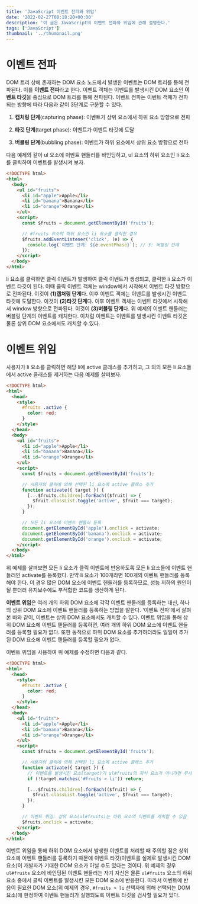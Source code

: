 ```yaml
---
title: 'JavaScript 이벤트 전파와 위임'
date: '2022-02-27T08:18:20+00:00'
description: '이 글은 JavaScript의 이벤트 전파와 위임에 관해 설명한다.'
tags: ['JavaScript']
thumbnail: '../thumbnail.png'
---
```


# 이벤트 전파

DOM 트리 상에 존재하는 DOM 요소 노드에서 발생한 이벤트는 DOM 트리를 통해 전파된다. 이를 **이벤트 전파**라고 한다. 이벤트 객체는 이벤트를 발생시킨 DOM 요소인 **이벤트 타깃**을 중심으로 DOM 트리를 통해 전파된다. 이벤트 전파는 이벤트 객체가 전파되는 방향에 따라 다음과 같이 3단계로 구분할 수 있다.

1. **캡처링 단계**(capturing phase): 이벤트가 상위 요소에서 하위 요소 방향으로 전파

2. **타깃 단계**(target phase): 이벤트가 이벤트 타깃에 도달

3. **버블링 단계**(bubbling phase): 이벤트가 하위 요소에서 상위 요소 방향으로 전파

다음 예제와 같이 ul 요소에 이벤트 핸들러를 바인딩하고, ul 요소의 하위 요소인 li 요소를 클릭하여 이벤트를 발생시켜 보자.

```html
<!DOCTYPE html>
<html>
  <body>
    <ul id="fruits">
      <li id="apple">Apple</li>
      <li id="banana">Banana</li>
      <li id="orange">Orange</li>
    </ul>
    <script>
      const $fruits = document.getElementById('fruits');

      // #fruits 요소의 하위 요소인 li 요소를 클릭한 경우
      $fruits.addEventListener('click', (e) => {
        console.log(`이벤트 단계: ${e.eventPhase}`); // 3: 버블링 단계
      });
    </script>
  </body>
</html>
```

li 요소를 클릭하면 클릭 이벤트가 발생하여 클릭 이벤트가 생성되고, 클릭한 li 요소가 이벤트 타깃이 된다. 이때 클릭 이벤트 객체는 window에서 시작해서 이벤트 타깃 방향으로 전파된다. 이것이 **(1)캡처링 단계**다. 이후 이벤트 객체는 이벤트를 발생시킨 이벤트 타깃에 도달한다. 이것이 **(2)타깃 단계**다. 이후 이벤트 객체는 이벤트 타깃에서 시작해서 window 방향으로 전파된다. 이것이 **(3)버블링 단계**다. 위 예제의 이벤트 핸들러는 버블링 단계의 이벤트를 캐치한다. 이처럼 이벤트는 이벤트를 발생시킨 이벤트 타깃은 물론 상위 DOM 요소에서도 캐치할 수 있다.

# 이벤트 위임

사용자가 li 요소를 클릭하면 해당 li에 active 클래스를 추가하고, 그 외의 모든 li 요소들에서 active 클래스를 제거하는 다음 예제를 살펴보자.

```html
<!DOCTYPE html>
<html>
  <head>
    <style>
      #fruits .active {
        color: red;
      }
    </style>
  </head>
  <body>
    <ul id="fruits">
      <li id="apple">Apple</li>
      <li id="banana">Banana</li>
      <li id="orange">Orange</li>
    </ul>
    <script>
      const $fruits = document.getElementById('fruits');

      // 사용자의 클릭에 의해 선택된 li 요소에 active 클래스 추가
      function activate({ target }) {
        [...$fruits.children].forEach(($fruit) => {
          $fruit.classList.toggle('active', $fruit === target);
        });
      }

      // 모든 li 요소에 이벤트 핸들러 등록
      document.getElementById('apple').onclick = activate;
      document.getElementById('banana').onclick = activate;
      document.getElementById('orange').onclick = activate;
    </script>
  </body>
</html>
```

위 예제를 살펴보면 모든 li 요소가 클릭 이벤트에 반응하도록 모든 li 요소들에 이벤트 핸들러인 activate를 등록했다. 만약 li 요소가 100개라면 100개의 이벤트 핸들러를 등록해야 한다. 이 경우 많은 DOM 요소에 이벤트 핸들러를 등록하므로, 성능 저하의 원인이 될 뿐더러 유지보수에도 부적합한 코드를 생산하게 된다.

**이벤트 위임**은 여러 개의 하위 DOM 요소에 각각 이벤트 핸들러를 등록하는 대신, 하나의 상위 DOM 요소에 이벤트 핸들러를 등록하는 방법을 말한다. ‘이벤트 전파’에서 살펴본 바와 같이, 이벤트는 상위 DOM 요소에서도 캐치할 수 있다. 이벤트 위임을 통해 상위 DOM 요소에 이벤트 핸들러를 등록하면, 여러 개의 하위 DOM 요소에 이벤트 핸들러를 등록할 필요가 없다. 또한 동적으로 하위 DOM 요소를 추가하더라도 일일이 추가된 DOM 요소에 이벤트 핸들러를 등록할 필요가 없다.

이벤트 위임을 사용하여 위 예제를 수정하면 다음과 같다.

```html
<!DOCTYPE html>
<html>
  <head>
    <style>
      #fruits .active {
        color: red;
      }
    </style>
  </head>
  <body>
    <ul id="fruits">
      <li id="apple">Apple</li>
      <li id="banana">Banana</li>
      <li id="orange">Orange</li>
    </ul>
    <script>
      const $fruits = document.getElementById('fruits');

      // 사용자의 클릭에 의해 선택된 li 요소에 active 클래스 추가
      function activate({ target }) {
        // 이벤트를 발생시킨 요소(target)가 ul#fruits의 자식 요소가 아니라면 무시
        if (!target.matches('#fruits > li')) return;

        [...$fruits.children].forEach(($fruit) => {
          $fruit.classList.toggle('active', $fruit === target);
        });
      }

      // 이벤트 위임: 상위 요소(ul#fruits)는 하위 요소의 이벤트를 캐치할 수 있음
      $fruits.onclick = activate;
    </script>
  </body>
</html>
```

이벤트 위임을 통해 하위 DOM 요소에서 발생한 이벤트를 처리할 때 주의할 점은 상위 요소에 이벤트 핸들러를 등록하기 때문에 이벤트 타깃(이벤트를 실제로 발생시킨 DOM 요소)이 개발자가 기대한 DOM 요소가 아닐 수도 있다는 것이다. 위 예제의 경우 `ul#fruits` 요소에 바인딩된 이벤트 핸들러는 자기 자신은 물론 `ul#fruits` 요소의 하위 요소 중에서 클릭 이벤트를 발생시킨 모든 DOM 요소에 반응한다. 따라서 이벤트에 반응이 필요한 DOM 요소(위 예제의 경우, `#fruits > li` 선택자에 의해 선택되는 DOM 요소)에 한정하여 이벤트 핸들러가 실행되도록 이벤트 타깃을 검사할 필요가 있다.
